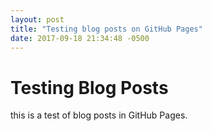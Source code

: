 ```yaml
---
layout: post
title: "Testing blog posts on GitHub Pages"
date: 2017-09-18 21:34:48 -0500
---
```


# Testing Blog Posts

this is a test of blog posts in GitHub Pages.
